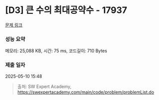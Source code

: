 # [D3] 큰 수의 최대공약수 - 17937 

[문제 링크](https://swexpertacademy.com/main/code/problem/problemDetail.do?contestProbId=AYmRI_8ajv8DFARi) 

### 성능 요약

메모리: 25,088 KB, 시간: 75 ms, 코드길이: 710 Bytes

### 제출 일자

2025-05-10 15:48



> 출처: SW Expert Academy, https://swexpertacademy.com/main/code/problem/problemList.do